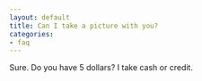 ```yaml
---
layout: default
title: Can I take a picture with you?
categories:
- faq
---
```


Sure. Do you have 5 dollars? I take cash or credit.
